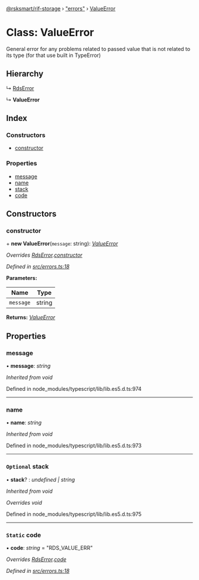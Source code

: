 [@rsksmart/rif-storage](../README.md) › ["errors"](../modules/_errors_.md) › [ValueError](_errors_.valueerror.md)

# Class: ValueError

General error for any problems related to passed value that is not related to its type
(for that use built in TypeError)

## Hierarchy

  ↳ [RdsError](_errors_.rdserror.md)

  ↳ **ValueError**

## Index

### Constructors

* [constructor](_errors_.valueerror.md#constructor)

### Properties

* [message](_errors_.valueerror.md#message)
* [name](_errors_.valueerror.md#name)
* [stack](_errors_.valueerror.md#optional-stack)
* [code](_errors_.valueerror.md#static-code)

## Constructors

###  constructor

\+ **new ValueError**(`message`: string): *[ValueError](_errors_.valueerror.md)*

*Overrides [RdsError](_errors_.rdserror.md).[constructor](_errors_.rdserror.md#constructor)*

*Defined in [src/errors.ts:18](https://github.com/rsksmart/rds-libjs/blob/b42e838/src/errors.ts#L18)*

**Parameters:**

Name | Type |
------ | ------ |
`message` | string |

**Returns:** *[ValueError](_errors_.valueerror.md)*

## Properties

###  message

• **message**: *string*

*Inherited from void*

Defined in node_modules/typescript/lib/lib.es5.d.ts:974

___

###  name

• **name**: *string*

*Inherited from void*

Defined in node_modules/typescript/lib/lib.es5.d.ts:973

___

### `Optional` stack

• **stack**? : *undefined | string*

*Inherited from void*

*Overrides void*

Defined in node_modules/typescript/lib/lib.es5.d.ts:975

___

### `Static` code

▪ **code**: *string* = "RDS_VALUE_ERR"

*Overrides [RdsError](_errors_.rdserror.md).[code](_errors_.rdserror.md#static-code)*

*Defined in [src/errors.ts:18](https://github.com/rsksmart/rds-libjs/blob/b42e838/src/errors.ts#L18)*
